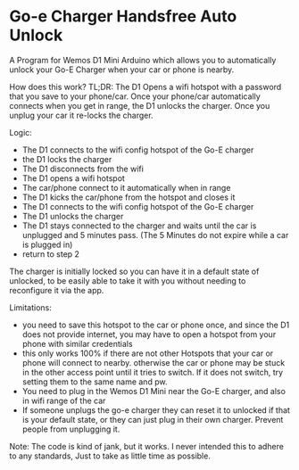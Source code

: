 # Go-e Charger Handsfree Auto Unlock
A Program for Wemos D1 Mini Arduino which allows you to automatically unlock your Go-E Charger when your car or phone is nearby.

How does this work?
TL;DR: The D1 Opens a wifi hotspot with a password that you save to your phone/car. Once your phone/car automatically connects when you get in range, the D1 unlocks the charger. Once you unplug your car it re-locks the charger.


Logic:
- The D1 connects to the wifi config hotspot of the Go-E charger
- the D1 locks the charger
- The D1 disconnects from the wifi
- The D1 opens a wifi hotspot
- The car/phone connect to it automatically when in range 
- The D1 kicks the car/phone from the hotspot and closes it
- The D1 connects to the wifi config hotspot of the Go-E charger
- The D1 unlocks the charger
- The D1 stays connected to the charger and waits until the car is unplugged and 5 minutes pass. (The 5 Minutes do not expire while a car is plugged in)
- return to step 2


The charger is initially locked so you can have it in a default state of unlocked, to be easily able to take it with you without needing to reconfigure it via the app. 

Limitations:
- you need to save this hotspot to the car or phone once, and since the D1 does not provide internet, you may have to open a hotspot from your phone with similar credentials
- this only works 100% if there are not other Hotspots that your car or phone will connect to nearby. otherwise the car or phone may be stuck in the other access point until it tries to switch. If it does not switch, try setting them to the same name and pw.
- You need to plug in the Wemos D1 Mini near the Go-E charger, and also in wifi range of the car
- If someone unplugs the go-e charger they can reset it to unlocked if that is your default state, or they can just plug in their own charger. Prevent people from unplugging it.


Note: The code is kind of jank, but it works. I never intended this to adhere to any standards, Just to take as little time as possible.

